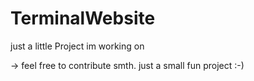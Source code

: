 # TerminalWebsite
just a little Project im working on 

-> feel free to contribute smth. just a small fun project :-) 

